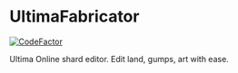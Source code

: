 # UltimaFabricator
[![CodeFactor](https://www.codefactor.io/repository/github/deccer/ultimafabricator/badge/master)](https://www.codefactor.io/repository/github/deccer/ultimafabricator/overview/master)

Ultima Online shard editor. Edit land, gumps, art with ease.
